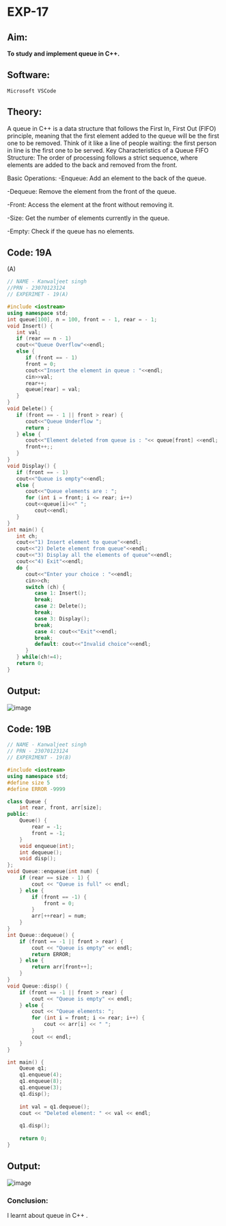 # EXP-17

## Aim:
**To study and implement queue in C++.**

## Software:
`Microsoft VSCode`

## Theory:
A queue in C++ is a data structure that follows the First In, First Out (FIFO) principle, meaning that the first element added to the queue will be the first one to be removed. Think of it like a line of people waiting: the first person in line is the first one to be served.
Key Characteristics of a Queue
FIFO Structure: The order of processing follows a strict sequence, where elements are added to the back and removed from the front.

Basic Operations:
-Enqueue: Add an element to the back of the queue.

-Dequeue: Remove the element from the front of the queue.

-Front: Access the element at the front without removing it.

-Size: Get the number of elements currently in the queue.

-Empty: Check if the queue has no elements.



## Code: 19A
(A) <br> 
```cpp
// NAME - Kanwaljeet singh
//PRN - 23070123124 
// EXPERIMET - 19(A) 

#include <iostream>
using namespace std;
int queue[100], n = 100, front = - 1, rear = - 1;
void Insert() {
   int val;
   if (rear == n - 1)
   cout<<"Queue Overflow"<<endl;
   else {
      if (front == - 1)
      front = 0;
      cout<<"Insert the element in queue : "<<endl;
      cin>>val;
      rear++;
      queue[rear] = val;
   }
}
void Delete() {
   if (front == - 1 || front > rear) {
      cout<<"Queue Underflow ";
      return ;
   } else {
      cout<<"Element deleted from queue is : "<< queue[front] <<endl;
      front++;;
   }
}
void Display() {
   if (front == - 1)
   cout<<"Queue is empty"<<endl;
   else {
      cout<<"Queue elements are : ";
      for (int i = front; i <= rear; i++)
      cout<<queue[i]<<" ";
         cout<<endl;
   }
}
int main() {
   int ch;
   cout<<"1) Insert element to queue"<<endl;
   cout<<"2) Delete element from queue"<<endl;
   cout<<"3) Display all the elements of queue"<<endl;
   cout<<"4) Exit"<<endl;
   do {
      cout<<"Enter your choice : "<<endl;
      cin>>ch;
      switch (ch) {
         case 1: Insert();
         break;
         case 2: Delete();
         break;
         case 3: Display();
         break;
         case 4: cout<<"Exit"<<endl;
         break;
         default: cout<<"Invalid choice"<<endl;
      }
   } while(ch!=4);
   return 0;
}
```

## Output:
![image](https://github.com/user-attachments/assets/c7e9cebb-836a-4444-b6fb-9b7e8a5b9b06)








## Code: 19B
```cpp
// NAME - Kanwaljeet singh
// PRN - 23070123124
// EXPERIMENT - 19(B) 

#include <iostream>
using namespace std;
#define size 5
#define ERROR -9999

class Queue {
    int rear, front, arr[size];
public:
    Queue() {
        rear = -1;
        front = -1;
    }
    void enqueue(int);
    int dequeue();
    void disp();
};
void Queue::enqueue(int num) {
    if (rear == size - 1) {
        cout << "Queue is full" << endl;
    } else {
        if (front == -1) {
            front = 0;
        }
        arr[++rear] = num;
    }
}
int Queue::dequeue() {
    if (front == -1 || front > rear) {
        cout << "Queue is empty" << endl;
        return ERROR;
    } else {
        return arr[front++];
    }
}
void Queue::disp() {
    if (front == -1 || front > rear) {
        cout << "Queue is empty" << endl;
    } else {
        cout << "Queue elements: ";
        for (int i = front; i <= rear; i++) {
            cout << arr[i] << " ";
        }
        cout << endl;
    }
}

int main() {
    Queue q1;
    q1.enqueue(4);
    q1.enqueue(8);
    q1.enqueue(3);
    q1.disp();
   
    int val = q1.dequeue();
    cout << "Deleted element: " << val << endl;
   
    q1.disp();
   
    return 0;
}
```

## Output:
![image](https://github.com/user-attachments/assets/88c76941-0ff7-415a-9531-43f0197c9a2b)









### Conclusion:
I learnt about queue in C++ .

